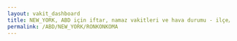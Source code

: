```yaml
---
layout: vakit_dashboard
title: NEW_YORK, ABD için iftar, namaz vakitleri ve hava durumu - ilçe/eyalet seç
permalink: /ABD/NEW_YORK/RONKONKOMA
---
```


<script type="text/javascript">
  var GLOBAL_COUNTRY = 'ABD';
  var GLOBAL_CITY = 'NEW_YORK';
  var GLOBAL_STATE = 'RONKONKOMA';
  var lat = 72;
  var lon = 21;
</script>
